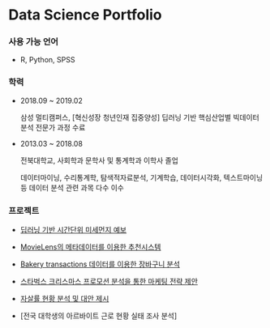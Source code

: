 # Data Science Portfolio

### **사용 가능 언어**
  * R, Python, SPSS  



### **학력**
* 2018.09 ~ 2019.02

  삼성 멀티캠퍼스, [혁신성장 청년인재 집중양성] 딥러닝 기반 핵심산업별 빅데이터 분석 전문가 과정 수료
* 2013.03 ~ 2018.08

  전북대학교, 사회학과 문학사 및 통계학과 이학사 졸업
  
  데이터마이닝, 수리통계학, 탐색적자료분석, 기계학습, 데이터시각화, 텍스트마이닝 등 데이터 분석 관련 과목 다수 이수
 


### **프로젝트**

  * [딥러닝 기반 시간단위 미세먼지 예보](https://github.com/limsooyeon/data_science_portfolio/tree/master/%EB%94%A5%EB%9F%AC%EB%8B%9D%20%EA%B8%B0%EB%B0%98%20%EC%8B%9C%EA%B0%84%20%EB%8B%A8%EC%9C%84%20%EB%AF%B8%EC%84%B8%EB%A8%BC%EC%A7%80%20%EC%98%88%EB%B3%B4)

    
  * [MovieLens의 메타데이터를 이용한 추천시스템](https://github.com/limsooyeon/data_science_portfolio/tree/master/MovieLens%EC%9D%98%20%EB%A9%94%ED%83%80%EB%8D%B0%EC%9D%B4%ED%84%B0%EB%A5%BC%20%EC%9D%B4%EC%9A%A9%ED%95%9C%20%EC%B6%94%EC%B2%9C%20%EC%8B%9C%EC%8A%A4%ED%85%9C)
  
  
  * [Bakery transactions 데이터를 이용한 장바구니 분석](https://github.com/limsooyeon/data_science_portfolio/tree/master/bakery%20transactions%20%EB%8D%B0%EC%9D%B4%ED%84%B0%EB%A5%BC%20%EC%9D%B4%EC%9A%A9%ED%95%9C%20%EC%9E%A5%EB%B0%94%EA%B5%AC%EB%8B%88%20%EB%B6%84%EC%84%9D)

    
  * [스타벅스 크리스마스 프로모션 분석을 통한 마케팅 전략 제안](https://github.com/limsooyeon/data_science_portfolio/tree/master/%EC%8A%A4%ED%83%80%EB%B2%85%EC%8A%A4%20%ED%81%AC%EB%A6%AC%EC%8A%A4%EB%A7%88%EC%8A%A4%20%ED%94%84%EB%A1%9C%EB%AA%A8%EC%85%98%20%EB%B6%84%EC%84%9D%EC%9D%84%20%ED%86%B5%ED%95%9C%20%EB%A7%88%EC%BC%80%ED%8C%85%20%EC%A0%84%EB%9E%B5%20%EC%A0%9C%EC%95%88)

    
  * [자살률 현황 분석 및 대안 제시](https://github.com/limsooyeon/data_science_portfolio/tree/master/%EC%9E%90%EC%82%B4%EB%A5%A0%20%ED%98%84%ED%99%A9%20%EB%B6%84%EC%84%9D%20%EB%B0%8F%20%EB%8C%80%EC%95%88%20%EC%A0%9C%EC%8B%9C)

    
  * [전국 대학생의 아르바이트 근로 현황 실태 조사 분석]

    
    
  
